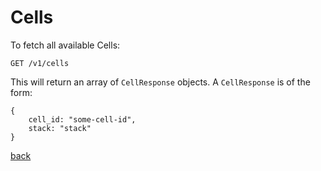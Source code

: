 # Cells

To fetch all available Cells:

```
GET /v1/cells
```

This will return an array of `CellResponse` objects.  A `CellResponse` is of the form:

```
{
    cell_id: "some-cell-id",
    stack: "stack"
}
```

[back](README.md)


